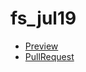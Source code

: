 # fs_jul19
* [Preview](https://viktoriiatsykun.github.io/fs_jul19/)
* [PullRequest](https://github.com/ViktoriiaTsykun/fs_jul19/pull/1/files)